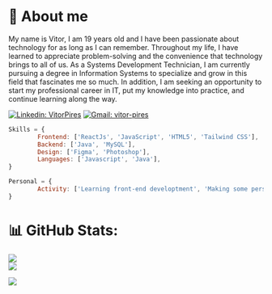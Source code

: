 # 🥇 About me
 My name is Vitor, I am 19 years old and I have been passionate about technology for as long as I can remember. Throughout my life, I have learned to appreciate problem-solving and the convenience that technology brings to all of us. As a Systems Development Technician, I am currently pursuing a degree in Information Systems to specialize and grow in this field that fascinates me so much. In addition, I am seeking an opportunity to start my professional career in IT, put my knowledge into practice, and continue learning along the way.

[![Linkedin: VitorPires](https://img.shields.io/badge/LinkedIn-blue?style=flat&logo=linkedin&labelColor=blue)](https://www.linkedin.com/in/vitor-pires-74017a269/)
[![Gmail: vitor-pires](https://img.shields.io/badge/-Gmail-%23334?style=flat&logo=gmail&logoColor=gray)](mailto:vitorspires25@gmail.com)

```javascript
Skills = {
        Frontend: ['ReactJs', 'JavaScript', 'HTML5', 'Tailwind CSS'],
        Backend: ['Java', 'MySQL'],
        Design: ['Figma', 'Photoshop'],
        Languages: ['Javascript', 'Java'],
}

Personal = {
        Activity: ['Learning front-end developtment', 'Making some personal projects & Studying'],
}
```

###
# 📊 GitHub Stats:
![](https://github-readme-streak-stats.herokuapp.com/?user=Vitor-Piress&theme=dark&hide_border=true)<br/>
![](https://github-readme-stats.vercel.app/api/top-langs/?username=Vitor-Piress&theme=dark&hide_border=true&include_all_commits=false&count_private=true&layout=compact)

[![](https://visitcount.itsvg.in/api?id=Vitor-Piress&icon=0&color=0)](https://visitcount.itsvg.in)
